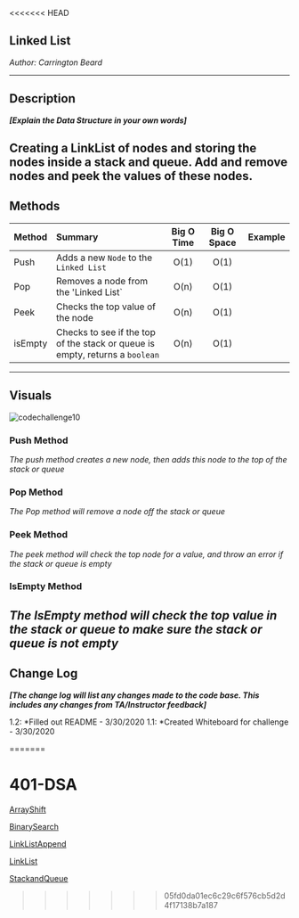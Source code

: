<<<<<<< HEAD

## Linked List

*Author: Carrington Beard*

---

## Description
***[Explain the Data Structure in your own words]***

Creating a LinkList of nodes and storing the nodes inside a stack and queue. Add and remove nodes and peek the values of these nodes.
---

## Methods

| Method | Summary | Big O Time | Big O Space | Example | 
| :----------- | :----------- | :-------------: | :-------------: | :----------- |
| Push | Adds a new `Node` to the `Linked List` | O(1) | O(1) | |
| Pop | Removes a node from the 'Linked List` | O(n) | O(1) | |
| Peek | Checks the top value of the node | O(n) | O(1) | |
| isEmpty | Checks to see if the top of the stack or queue is empty, returns a `boolean` | O(n) | O(1) |  |


---

## Visuals
![codechallenge10](https://user-images.githubusercontent.com/58369033/77955904-d5b75480-7285-11ea-82e0-bb9c8467bc69.jpg)


### Push Method

*The push method creates a new node, then adds this node to the top of the stack or queue* 


### Pop Method
*The Pop method will remove a node off the stack or queue*

### Peek Method
*The peek method will check the top node for a value, and throw an error if the stack or queue is empty*

### IsEmpty Method

*The IsEmpty method will check the top value in the stack or queue to make sure the stack or queue is not empty*
---

## Change Log
***[The change log will list any changes made to the code base. This includes any changes from TA/Instructor feedback]***  

1.2: *Filled out README - 3/30/2020
1.1: *Created Whiteboard for challenge - 3/30/2020  


=======
# 401-DSA
[ArrayShift](./array-shift/ArrayShift.sln)

[BinarySearch](./BinarySearch/BinarySearch.sln)

[LinkListAppend](./LinkListAppend)

[LinkList](./linkList)

[StackandQueue](./StackAndQueue/StackAndQueue.sln)
>>>>>>> 05fd0da01ec6c29c6f576cb5d2d4f17138b7a187
